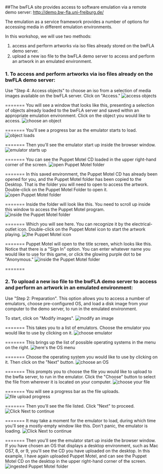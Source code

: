 ##The bwFLA site provides access to software emulation via a remote demo server: http://demo.bw-fla.uni-freiburg.de/

The emulation as a service framework provides a number of options for accessing media in different emulation environments.

In this workshop, we will use two methods:

  1. access and perform artworks via iso files already stored on the bwFLA demo server.
  2. upload a new iso file to the bwFLA demo server to access and perform an artwork in an emulated environment.

### 1. To access and perform artworks via iso files already on the bwFLA demo server:


Use "Step 4: Access objects" to choose an iso from a selection of media images available on the bwFLA server.  Click on "Access."
![access objects](../imgs/bwfla-access.png)


=======
You will see a window that looks like this, presenting a selection of objects already loaded to the bwFLA server and saved within an appropriate emulation environment.
Click on the object you would like to access.
![choose an object](../imgs/accessMenu.png)


=======
You'll see a progress bar as the emulator starts to load.
![object loads](../imgs/accessMenuStartup.png)


=======
Then you'll see the emulator start up inside the browser window.
![emulator starts up](../imgs/puppetAccess-obj.png)


=======
You can see the Puppet Motel CD loaded in the upper right-hand corner of the screen.
![open Puppet Motel folder](../imgs/puppetAccess-obj-highlight.png)


=======
In this saved environment, the Puppet Motel CD has already been opened for you, and the Puppet Motel folder has been copied to the Desktop.  That is the folder you will need to open to access the artwork.
Double-click on the Puppet Motel Folder to open it.
![open Puppet Motel folder](../imgs/puppetAccess-obj-foldHighlight.png)


=======
Inside the folder will look like this.  You need to scroll up inside this window to access the Puppet Motel program.
![inside the Puppet Motel folder](../imgs/puppetFolder-open.png)


=======
Which you will see here.  You can recognize it by the electrical-outlet icon.
Double-click on the Puppet Motel icon to start the artwork playing.
![the Puppet Motel icon](../imgs/puppetFolder-scrolledTop.png)


=======
Puppet Motel will open to the title screen, which looks like this.
Notice that there is a "Sign In" option.  You can enter whatever name you would like to use for this game, or click the glowing purple dot to be "Anonymous."
![inside the Puppet Motel folder](../imgs/puppetEmulated.png)


=======
### 2. To upload a new iso file to the bwFLA demo server to access and perform an artwork in an emulated environment:

Use "Step 2: Preparation".  This option allows you to access a number of emulators, choose pre-configured OS, and load a disk image from your computer to the demo server, to run in the emulated environment.

To start, click on "Modify images".
![modify an image](../imgs/bwfla-modify.png)

=======
This takes you to a list of emulators.  Choose the emulator you would like to use by clicking on it.
![choose emulator](../imgs/bwfla-modify02.png)


=======
This brings up the list of possible operating systems in the menu on the right.
![here's the OS menu](../imgs/bwfla-modify03.png)


=======
Choose the operating system you would like to use by clicking on it.  Then click on the "Next" button.
![choose an OS](../imgs/bwfla-modify04.png)


=======
This prompts you to choose the file you would like to upload to the bwfla server, to run in the emulator.  Click the "Choose" button to select the file from wherever it is located on your computer.
![choose your file](../imgs/choose-File.png)


=======
You will see a progress bar as the file uploads.
![file upload progress](../imgs/inject-file-progress.png)


=======
Then you'll see the file listed.  Click "Next" to proceed.
![Click Next to continue](../imgs/file-uploaded.png)


=======
It may take a moment for the emulator to load, during which time you'll see a mostly-empty window like this.
Don't panic, the emulator is loading.
![Click Next to continue](../imgs/slowStart.png)


=======
Then you'll see the emulator start up inside the browser window.  If you have chosen an OS that displays a desktop environment, such as Mac OS7, 8, or 9, you'll see the CD you have uploaded on the desktop.  In this example, I have again uploaded Puppet Motel, and can see the Puppet Motel CD on the desktop in the upper right-hand corner of the screen.
![ingested Puppet Motel folder](../imgs/puppet-ingested-hilite.png)
